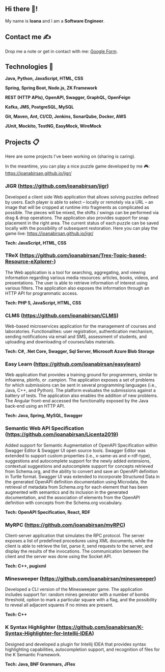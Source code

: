 ## Hi there 👋! 
My name is **Ioana** and I am a **Software Engineer**. 

## Contact me ✍

Drop me a note or get in contact with me: [Google Form](https://docs.google.com/forms/d/e/1FAIpQLSeUCgy_1ZyXTXm2OsKlgvh9ZvxFgzxNSbv3oci1CQmf1S18WA/viewform). 

## Technologies 🚀

**Java, Python, JavaScript, HTML, CSS**

**Spring, Spring Boot, Node.js, ZK Framework**

**REST (HTTP APIs), OpenAPI, Swagger, GraphQL, OpenFeign**

**Kafka, JMS, PostgreSQL, MySQL**

**Git, Maven, Ant, CI/CD, Jenkins, SonarQube, Docker, AWS**

**JUnit, Mockito, TestNG, EasyMock, WireMock**


## Projects 📋
Here are some projects I've been working on (sharing is caring).

In the meantime, you can play a nice puzzle game developed by me 🎮: https://ioanabirsan.github.io/jigr/

### JIGR (https://github.com/ioanabirsan/jigr)
Developed a client side Web application that allows solving puzzles defined by users. Each player is able to select – locally or remotely via a URL – an image that will be cropped at runtime into fragments as complicated as possible. The pieces will be mixed, the shifts / swings can be performed via drag & drop operations. The application also provides support for snap placement in the right area. The current status of each puzzle can be saved locally with the possibility of subsequent restoration. Here you can play the game live: https://ioanabirsan.github.io/jigr/

**Tech: JavaScript, HTML, CSS**

### TReX (https://github.com/ioanabirsan/Trex-Topic-based-Resource-eXplorer-)
The Web application is a tool for searching, aggregating, and viewing information regarding various media resources: articles, books, videos, and presentations. The user is able to retrieve information of interest using various filters. The application also exposes the information through an HTTP API for programmatic access. 

**Tech: PHP 5, JavaScript, HTML, CSS**

### CLMS (https://github.com/ioanabirsan/CLMS)
Web-based microservices application for the management of courses and laboratories. Functionalities: user registration, authentication mechanism, sending notifications via email and SMS, assessment of students, and uploading and downloading of courses/labs materials. 

**Tech: C#, .Net Core, Swagger, Sql Server, Microsoft Azure Blob Storage**

### Easy Learn (https://github.com/ioanabirsan/easylearn)
Web application that provides a training ground for programmers, similar to infoarena, pbinfo, or .campion. The application exposes a set of problems for which submissions can be sent in several programming languages (i.e., Java, C++, and Python). The platform evaluates the submissions against a battery of tests. The application also enables the addition of new problems. The Angular front-end accessed the functionality exposed by the Java back-end using an HTTP API. 

**Tech: Java, Spring, MySQL, Swagger**

### Semantic Web API Specification (https://github.com/ioanabirsan/Licenta2019)
Added support for Semantic Augmentation of OpenAPI Specification within Swagger Editor & Swagger UI open source tools. Swagger Editor was extended to support custom properties (i.e., x-same-as and x-rdf-type), suggestions and autocomplete support for the newly added extensions, contextual suggestions and autocomplete support for concepts retrieved from Schema.org, and the ability to convert and save an OpenAPI definition in Turtle format. Swagger UI was extended to incorporate Structured Data in the generated OpenAPI definition documentation using Microdata, the retrieval of metadata from Schema.org for each element that has been augmented with semantics and its inclusion in the generated documentation, and the association of elements from the OpenAPI definition with concepts from the Schema.org vocabulary. 

**Tech: OpenAPI Specification, React, RDF**

### MyRPC (https://github.com/ioanabirsan/myRPC)
Client-server application that simulates the RPC protocol. The server exposes a list of predefined procedures using XML documents, while the client is able to retrieve the list, parse it, send requests to the server, and display the results of the invocations. The communication between the client and the server was done using the Socket API. 

**Tech: C++, pugixml**

### Minesweeper (https://github.com/ioanabirsan/minesweeper)
Developed a CLI version of the Minesweeper game. The application includes support for: random mines generator with a number of bombs threshold, option to mark a particular square with a flag, and the possibility to reveal all adjacent squares if no mines are present. 

**Tech: C++**

### K Syntax Highlighter (https://github.com/ioanabirsan/K-Syntax-Highlighter-for-Intellij-IDEA)
Designed and developed a plugin for Intellij IDEA that provides syntax highlighting capabilities, autocompletion support, and recognition of files for the K Semantic Framework. 

**Tech: Java, BNF Grammars, JFlex**

<!--
**ioanabirsan/ioanabirsan** is a ✨ _special_ ✨ repository because its `README.md` (this file) appears on your GitHub profile.

Here are some ideas to get you started:

- 🔭 I’m currently working on ...
- 🌱 I’m currently learning ...
- 👯 I’m looking to collaborate on ...
- 🤔 I’m looking for help with ...
- 💬 Ask me about ...
- 📫 How to reach me: ...
- 😄 Pronouns: ...
- ⚡ Fun fact: ...
-->
